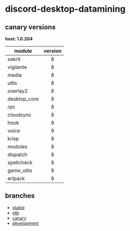 # discord-desktop-datamining

## canary versions

**host: 1.0.204**

| module | version |
| ------ | :-----: |
| sekrit | 8 |
| vigilante | 8 |
| media | 8 |
| utils | 8 |
| overlay2 | 8 |
| desktop_core | 8 |
| rpc | 8 |
| cloudsync | 8 |
| hook | 9 |
| voice | 9 |
| krisp | 8 |
| modules | 8 |
| dispatch | 8 |
| spellcheck | 8 |
| game_utils | 8 |
| erlpack | 8 |

## branches

- [stable](https://github.com/OpenAsar/discord-desktop-datamining/tree/stable)
- [ptb](https://github.com/OpenAsar/discord-desktop-datamining/tree/ptb)
- [canary](https://github.com/OpenAsar/discord-desktop-datamining/tree/canary)
- [development](https://github.com/OpenAsar/discord-desktop-datamining/tree/development)